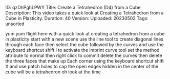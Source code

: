 ID: qzDhPghLPWY
Title: Create a Tetrahedron (D4) from a Cube
Description: This video takes a quick look at Creating a Tetrahedron from a Cube in Plasticity.
Duration: 40
Version: 
Uploaded: 20230502
Tags: unsorted

yum yum flight here with a quick look at
creating a tetrahedron from a cube in
plasticity start with a new scene use
the line tool to create diagonal lines
through each face then select the cube
followed by the curves and use the
keyboard shortcut shift I to activate
the imprint curve tool set the method
attribute to normal then right click to
commit delete the curves then delete the
three faces that make up Each corner
using the keyboard shortcut shift X
and use patch holes to cap the open
edges hidden in the center of the cube
will be a tetrahedron oh look at the
time
